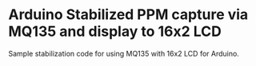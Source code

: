 # Arduino Stabilized PPM capture via MQ135 and display to 16x2 LCD

Sample stabilization code for using MQ135 with 16x2 LCD for Arduino.
